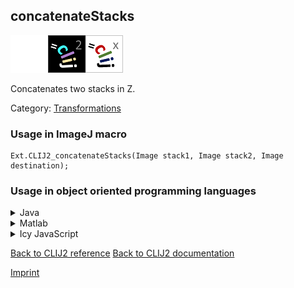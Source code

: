 ## concatenateStacks
<img src="images/mini_empty_logo.png"/><img src="images/mini_clij2_logo.png"/><img src="images/mini_clijx_logo.png"/>

Concatenates two stacks in Z.

Category: [Transformations](https://clij.github.io/clij2-docs/reference__transform)

### Usage in ImageJ macro
```
Ext.CLIJ2_concatenateStacks(Image stack1, Image stack2, Image destination);
```


### Usage in object oriented programming languages



<details>

<summary>
Java
</summary>
<pre class="highlight">// init CLIJ and GPU
import net.haesleinhuepf.clij2.CLIJ2;
import net.haesleinhuepf.clij.clearcl.ClearCLBuffer;
CLIJ2 clij2 = CLIJ2.getInstance();

// get input parameters
ClearCLBuffer stack1 = clij2.push(stack1ImagePlus);
ClearCLBuffer stack2 = clij2.push(stack2ImagePlus);
destination = clij2.create(stack1);
</pre>

<pre class="highlight">
// Execute operation on GPU
clij2.concatenateStacks(stack1, stack2, destination);
</pre>

<pre class="highlight">
// show result
destinationImagePlus = clij2.pull(destination);
destinationImagePlus.show();

// cleanup memory on GPU
clij2.release(stack1);
clij2.release(stack2);
clij2.release(destination);
</pre>

</details>



<details>

<summary>
Matlab
</summary>
<pre class="highlight">% init CLIJ and GPU
clij2 = init_clatlab();

% get input parameters
stack1 = clij2.pushMat(stack1_matrix);
stack2 = clij2.pushMat(stack2_matrix);
destination = clij2.create(stack1);
</pre>

<pre class="highlight">
% Execute operation on GPU
clij2.concatenateStacks(stack1, stack2, destination);
</pre>

<pre class="highlight">
% show result
destination = clij2.pullMat(destination)

% cleanup memory on GPU
clij2.release(stack1);
clij2.release(stack2);
clij2.release(destination);
</pre>

</details>



<details>

<summary>
Icy JavaScript
</summary>
<pre class="highlight">// init CLIJ and GPU
importClass(net.haesleinhuepf.clicy.CLICY);
importClass(Packages.icy.main.Icy);

clij2 = CLICY.getInstance();

// get input parameters
stack1_sequence = getSequence();
stack1 = clij2.pushSequence(stack1_sequence);
stack2_sequence = getSequence();
stack2 = clij2.pushSequence(stack2_sequence);
destination = clij2.create(stack1);
</pre>

<pre class="highlight">
// Execute operation on GPU
clij2.concatenateStacks(stack1, stack2, destination);
</pre>

<pre class="highlight">
// show result
destination_sequence = clij2.pullSequence(destination)
Icy.addSequence(destination_sequence);
// cleanup memory on GPU
clij2.release(stack1);
clij2.release(stack2);
clij2.release(destination);
</pre>

</details>



[Back to CLIJ2 reference](https://clij.github.io/clij2-docs/reference)
[Back to CLIJ2 documentation](https://clij.github.io/clij2-docs)

[Imprint](https://clij.github.io/imprint)
